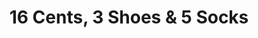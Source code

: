 ---
title: "16 Cents, 3 Shoes & 5 Socks"
url: /spokane/16-cents-3-shoes-und-5-socks-north-division-street/
shop: Möbel
---